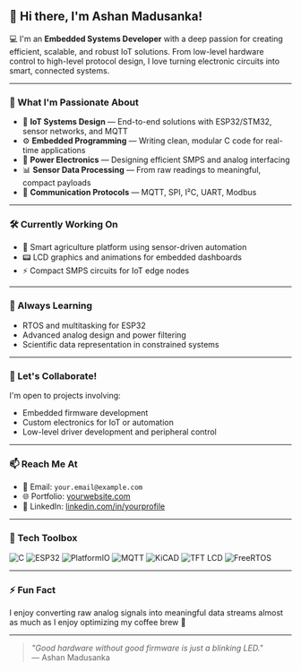 ## 👋 Hi there, I'm Ashan Madusanka!

💻 I'm an **Embedded Systems Developer** with a deep passion for creating efficient, scalable, and robust IoT solutions. From low-level hardware control to high-level protocol design, I love turning electronic circuits into smart, connected systems.

---

### 🚀 What I'm Passionate About

- 🧠 **IoT Systems Design** — End-to-end solutions with ESP32/STM32, sensor networks, and MQTT
- ⚙️ **Embedded Programming** — Writing clean, modular C code for real-time applications
- 🔌 **Power Electronics** — Designing efficient SMPS and analog interfacing
- 📊 **Sensor Data Processing** — From raw readings to meaningful, compact payloads
- 📡 **Communication Protocols** — MQTT, SPI, I²C, UART, Modbus

---

### 🛠️ Currently Working On

- 🌿 Smart agriculture platform using sensor-driven automation
- 📟 LCD graphics and animations for embedded dashboards
- ⚡ Compact SMPS circuits for IoT edge nodes

---

### 🌱 Always Learning

- RTOS and multitasking for ESP32
- Advanced analog design and power filtering
- Scientific data representation in constrained systems

---

### 🤝 Let's Collaborate!

I'm open to projects involving:
- Embedded firmware development
- Custom electronics for IoT or automation
- Low-level driver development and peripheral control

---

### 📫 Reach Me At

- 📧 Email: `your.email@example.com`
- 🌐 Portfolio: [yourwebsite.com](https://yourwebsite.com)
- 💼 LinkedIn: [linkedin.com/in/yourprofile](https://linkedin.com/in/yourprofile)

---

### 🧰 Tech Toolbox

![C](https://img.shields.io/badge/-C-00599C?style=flat&logo=c)
![ESP32](https://img.shields.io/badge/-ESP32-black?style=flat&logo=espressif)
![PlatformIO](https://img.shields.io/badge/-PlatformIO-orange?style=flat&logo=platformio)
![MQTT](https://img.shields.io/badge/-MQTT-660066?style=flat&logo=eclipse-mosquitto)
![KiCAD](https://img.shields.io/badge/-KiCAD-blue?style=flat&logo=kicad)
![TFT LCD](https://img.shields.io/badge/-TFT%20LCD-7B68EE?style=flat)
![FreeRTOS](https://img.shields.io/badge/-FreeRTOS-FF9800?style=flat)

---

### ⚡ Fun Fact

I enjoy converting raw analog signals into meaningful data streams almost as much as I enjoy optimizing my coffee brew 🍵

---

> _"Good hardware without good firmware is just a blinking LED."_  
> — Ashan Madusanka
